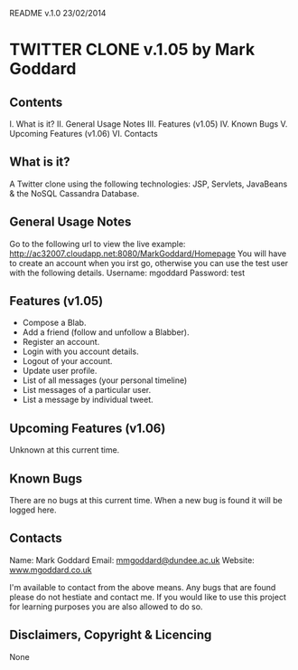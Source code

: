 README v.1.0 23/02/2014

TWITTER CLONE v.1.05 by Mark Goddard
====================================

Contents
-----------------------------------------------------------
I.    What is it?
II.   General Usage Notes
III.  Features (v1.05)
IV.   Known Bugs
V.    Upcoming Features (v1.06)
VI.   Contacts


What is it?
-----------------------------------------------------------
A Twitter clone using the following technologies: JSP, Servlets, JavaBeans &amp; the NoSQL Cassandra Database.


General Usage Notes
-----------------------------------------------------------
Go to the following url to view the live example: http://ac32007.cloudapp.net:8080/MarkGoddard/Homepage
You will have to create an account when you irst go, otherwise you can use the test user with the following
details.
  Username: mgoddard
  Password: test


Features (v1.05)
-----------------------------------------------------------
 - Compose a Blab.
 - Add a friend (follow and unfollow a Blabber).
 - Register an account.
 - Login with you account details.
 - Logout of your account.
 - Update user profile.
 - List of all messages (your personal timeline)
 - List messages of a particular user.
 - List a message by individual tweet.


Upcoming Features (v1.06)
-----------------------------------------------------------
Unknown at this current time.


Known Bugs
-----------------------------------------------------------
There are no bugs at this current time. When a new bug is found it will be logged here.


Contacts
-----------------------------------------------------------
Name: Mark Goddard
Email: mmgoddard@dundee.ac.uk
Website: www.mgoddard.co.uk

I'm available to contact from the above means. Any bugs that are found please do not hestiate and
contact me. If you would like to use this project for learning purposes you are also allowed to do
so.


Disclaimers, Copyright & Licencing
-----------------------------------------------------------
None
